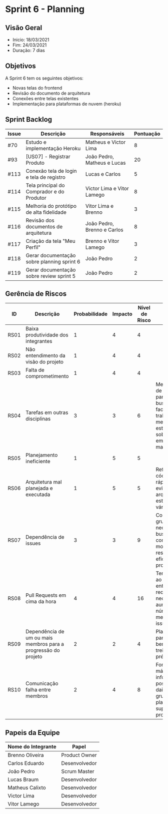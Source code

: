# Sprint 6 - Planning

## Visão Geral
- Inicio: 18/03/2021
- Fim: 24/03/2021
- Duração: 7 dias
 
## Objetivos
A Sprint 6 tem os seguintes objetivos:

- Novas telas do frontend
- Revisão do documento de arquitetura
- Conexões entre telas existentes
- Implementação para plataformas de nuvem (heroku)

## Sprint Backlog
| Issue | Descrição | Responsáveis | Pontuação
|--|--|--|--|
|#70|Estudo e implementação Heroku|Matheus e Victor Lima|8
|#93|[US07] - Registrar Produto|João Pedro, Matheus e Lucas|20
|#113|Conexão tela de login e tela de registro|Lucas e Carlos|5
|#114|Tela principal do Comprador e do Produtor|Victor Lima e Vitor Lamego|8
|#115|Melhoria do protótipo de alta fidelidade|Vitor Lima e Brenno|3
|#116|Revisão dos documentos de arquitetura|João Pedro, Brenno e Carlos|8
|#117|Criação da tela "Meu Perfil"|Brenno e Vitor Lamego|3
|#118|Gerar documentação sobre planning sprint 6|João Pedro|2
|#119|Gerar documentação sobre review sprint 5|João Pedro|2

## Gerência de Riscos
| ID | Descrição | Probabilidade | Impacto | Nível de Risco | Ação
|--|--|--|--|--|--|
|RS01|Baixa produtividade dos integrantes|1|4|4|
|RS02|Não entendimento da visão do projeto|1|4|4|
|RS03|Falta de comprometimento|1|4|4|
|RS04|Tarefas em outras disciplinas|3|3|6|Melhor divisão de issues e pareamentos buscando facilitar o trabalho para os membros que estiverem sobrecarregados em outras matérias
|RS05|Planejamento ineficiente|1|5|5|
|RS06|Arquitetura mal planejada e executada|1|5|5|Refatoração de códigos o mais rápido possível evitando a arquitetura ser estendida por várias sprints
|RS07|Dependência de issues|3|3|9|Comunicar ao grupo e caso necessário buscar ajuda com os monitores para a resolução eficiente dos problemas
|RS08|Pull Requests em cima da hora|4|4|16|Tentar adiantar ao máximo a entrega dos pull requests e caso necessário aumentar o número de membros nas issues
|RS09|Dependência de um ou mais membros para a progressão do projeto|2|2|4|Planejamente de pareamentos bem feito e treinamentos prévios
|RS10|Comunicação falha entre membros|2|4|8|Fornecer o máximo de informações possíveis nas dailys para que o grupo possa se planejar e superar os problemas

## Papeis da Equipe
| Nome do Integrante | Papel |
|--|--|
|Brenno Oliveira|Product Owner
|Carlos Eduardo|Desenvolvedor
|João Pedro|Scrum Master
|Lucas Braum|Desenvolvedor
|Matheus Calixto|Desenvolvedor
|Victor Lima|Desenvolvedor
|Vitor Lamego|Desenvolvedor
